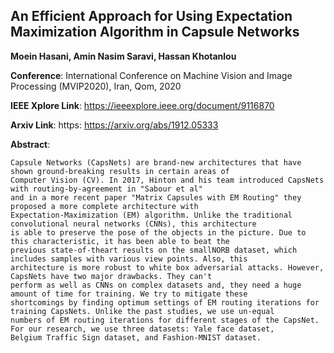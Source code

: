 
## An Efficient Approach for Using Expectation Maximization Algorithm in Capsule Networks

**Moein Hasani, Amin Nasim Saravi, Hassan Khotanlou**

**Conference**:   International Conference on Machine Vision and Image Processing (MVIP2020), Iran, Qom, 2020

**IEEE Xplore Link**: https://ieeexplore.ieee.org/document/9116870

**Arxiv Link**: https: https://arxiv.org/abs/1912.05333


**Abstract**:
```
Capsule Networks (CapsNets) are brand-new architectures that have shown ground-breaking results in certain areas of
Computer Vision (CV). In 2017, Hinton and his team introduced CapsNets with routing-by-agreement in "Sabour et al" 
and in a more recent paper "Matrix Capsules with EM Routing" they proposed a more complete architecture with 
Expectation-Maximization (EM) algorithm. Unlike the traditional convolutional neural networks (CNNs), this architecture
is able to preserve the pose of the objects in the picture. Due to this characteristic, it has been able to beat the
previous state-of-theart results on the smallNORB dataset, which includes samples with various view points. Also, this
architecture is more robust to white box adversarial attacks. However, CapsNets have two major drawbacks. They can't 
perform as well as CNNs on complex datasets and, they need a huge amount of time for training. We try to mitigate these
shortcomings by finding optimum settings of EM routing iterations for training CapsNets. Unlike the past studies, we use un-equal 
numbers of EM routing iterations for different stages of the CapsNet. For our research, we use three datasets: Yale face dataset,
Belgium Traffic Sign dataset, and Fashion-MNIST dataset.
```
